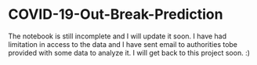# COVID-19-Out-Break-Prediction

The notebook is still incomplete and I will update it soon. I have had limitation in access to the data and I have sent email to authorities tobe provided with some data to analyze it. I will get back to this project soon. :)
